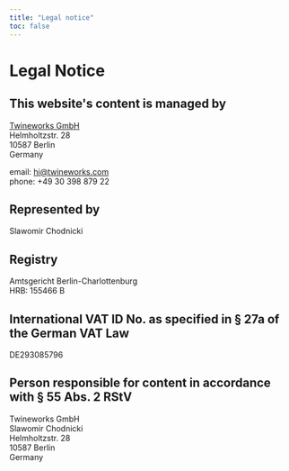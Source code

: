 ```yaml
---
title: "Legal notice"
toc: false
---
```


# Legal Notice
## This website's content is managed by

[Twineworks GmbH](http://twineworks.com)   
Helmholtzstr. 28   
10587 Berlin  
Germany

email: [hi@twineworks.com](email:hi@twineworks.com)  
phone: +49 30 398 879 22


## Represented by

Slawomir Chodnicki

## Registry

Amtsgericht Berlin-Charlottenburg   
HRB: 155466 B

## International VAT ID No. as specified in § 27a of the German VAT Law

DE293085796

## Person responsible for content in accordance with § 55 Abs. 2 RStV

Twineworks GmbH   
Slawomir Chodnicki   
Helmholtzstr. 28   
10587 Berlin   
Germany
